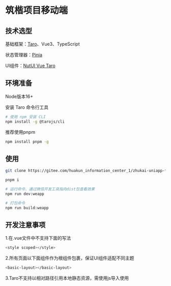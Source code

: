 # 筑楷项目移动端 
## 技术选型
基础框架：[Taro](https://taro-docs.jd.com/docs/)、Vue3、TypeScript

状态管理器：[Pinia](https://pinia.web3doc.top/)

UI组件：[NutUI Vue Taro](https://nutui.jd.com/taro/vue/4x/#/zh-CN/guide/intro)
## 环境准备
Node版本16+

安装 Taro 命令行工具

```bash
# 使用 npm 安装 CLI
npm install -g @tarojs/cli
```
推荐使用pnpm

```bash
npm install pnpm -g
```
## 使用

```bash
git clone https://gitee.com/huakun_information_center_1/zhukai-uniapp-front.git
```

```bash
pnpm i
```

```bash
# 运行命令、通过微信开发工具指向dist包查看效果
npm run dev:weapp
```

```bash
# 打包命令
npm run build:weapp
```
## 开发注意事项
1.在.vue文件中不支持下面的写法

```bash
<style scoped></style>
```
2.所有页面以下面组件作为根组件包裹，保证UI组件适配不同主题

```bash
<basic-layout></basic-layout>
```
3.Taro不支持以相对路径引用本地静态资源，需使用js导入使用
